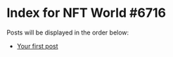 # Index for NFT World #6716
Posts will be displayed in the order below:

- [Your first post](./001-first.md)

